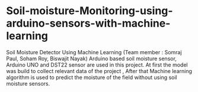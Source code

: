 # Soil-moisture-Monitoring-using-arduino-sensors-with-machine-learning
Soil Moisture Detector Using Machine Learning (Team member : Somraj Paul, Soham Roy, Biswajit Nayak)
Arduino based soil moisture sensor, Arduino UNO and DST22 sensor are used in this project. At first the model was build to collect relevant data of the project ,
After that Machine learning algorithm is used to predict the moisture of the field without using soil moisture sensors.
